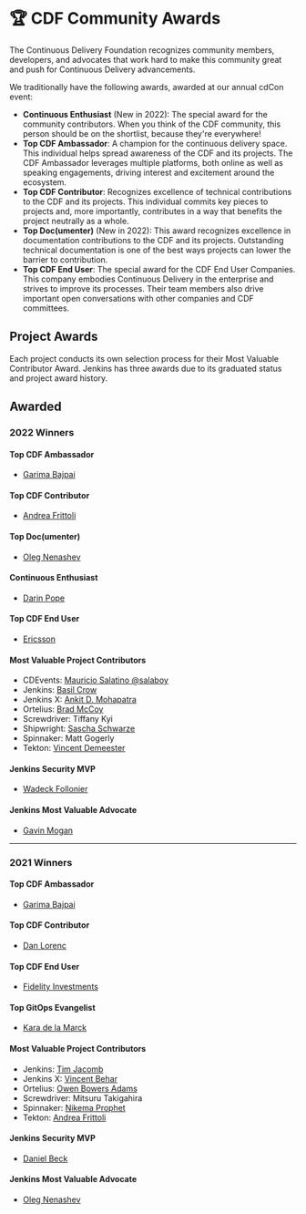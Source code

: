 # 🏆 CDF Community Awards
The Continuous Delivery Foundation recognizes community members, developers, and advocates that work hard to make this community great and push for Continuous Delivery advancements.

We traditionally have the following awards, awarded at our annual cdCon event:
* **Continuous Enthusiast** (New in 2022): The special award for the community contributors. When you think of the CDF community, this person should be on the shortlist, because they're everywhere!
* **Top CDF Ambassador**: A champion for the continuous delivery space. This individual helps spread awareness of the CDF and its projects. The CDF Ambassador leverages multiple platforms, both online as well as speaking engagements, driving interest and excitement around the ecosystem.
* **Top CDF Contributor**: Recognizes excellence of technical contributions to the CDF and its projects. This individual commits key pieces to projects and, more importantly, contributes in a way that benefits the project neutrally as a whole.
* **Top Doc(umenter)** (New in 2022): This award recognizes excellence in documentation contributions to the CDF and its projects. Outstanding technical documentation is one of the best ways projects can lower the barrier to contribution.
* **Top CDF End User**: The special award for the CDF End User Companies. This company embodies Continuous Delivery in the enterprise and strives to improve its processes. Their team members also drive important open conversations with other companies and CDF committees.

## Project Awards
Each project conducts its own selection process for their Most Valuable Contributor Award. Jenkins has three awards due to its graduated status and project award history.

## Awarded
### 2022 Winners
#### Top CDF Ambassador
* [Garima Bajpai](https://twitter.com/bajpaigarima1)

#### Top CDF Contributor
* [Andrea Frittoli](https://twitter.com/blackchip76)

#### Top Doc(umenter)
* [Oleg Nenashev](https://twitter.com/oleg_nenashev)

#### Continuous Enthusiast
* [Darin Pope](https://twitter.com/DarinPope)

#### Top CDF End User
* [Ericsson](https://twitter.com/ericsson)

#### Most Valuable Project Contributors
* CDEvents: [Mauricio Salatino @salaboy](https://twitter.com/salaboy)
* Jenkins: [Basil Crow](https://twitter.com/bcrow)
* Jenkins X: [Ankit D. Mohapatra](https://twitter.com/ankitmoh123)
* Ortelius: [Brad McCoy](https://twitter.com/bradmccoydev)
* Screwdriver: Tiffany Kyi
* Shipwright: [Sascha Schwarze](https://twitter.com/sascha_schwarze)
* Spinnaker: Matt Gogerly
* Tekton: [Vincent Demeester](https://twitter.com/vdemeest)

#### Jenkins Security MVP
* [Wadeck Follonier](https://twitter.com/wadeckfollonier)

#### Jenkins Most Valuable Advocate
* [Gavin Mogan](https://twitter.com/halkeye)
 
--- 

### 2021 Winners
#### Top CDF Ambassador
* [Garima Bajpai](https://twitter.com/bajpaigarima1)

#### Top CDF Contributor
* [Dan Lorenc](https://twitter.com/lorenc_dan)

#### Top CDF End User
* [Fidelity Investments](https://twitter.com/Fidelity)

#### Top GitOps Evangelist
* [Kara de la Marck](https://twitter.com/KaraMarck)

#### Most Valuable Project Contributors
* Jenkins: [Tim Jacomb](https://twitter.com/Tjaynz)
* Jenkins X: [Vincent Behar](https://twitter.com/vbehar)
* Ortelius: [Owen Bowers Adams](https://twitter.com/ObowersA)
* Screwdriver: Mitsuru Takigahira
* Spinnaker: [Nikema Prophet](https://twitter.com/dev_nikema)
* Tekton: [Andrea Frittoli](https://twitter.com/blackchip76)

#### Jenkins Security MVP
* [Daniel Beck](https://twitter.com/danielbeck)

#### Jenkins Most Valuable Advocate
* [Oleg Nenashev](https://twitter.com/oleg_nenashev)
